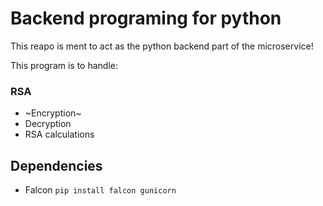 # Backend programing for python

This reapo is ment to act as the python backend part of the microservice!

This program is to handle:
### RSA
* ~Encryption~
* Decryption
* RSA calculations

## Dependencies

* Falcon   `pip install falcon gunicorn`